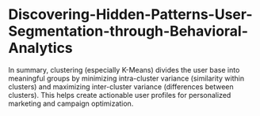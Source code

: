 # Discovering-Hidden-Patterns-User-Segmentation-through-Behavioral-Analytics
In summary, clustering (especially K-Means) divides the user base into meaningful groups by minimizing intra-cluster variance (similarity within clusters) and maximizing inter-cluster variance (differences between clusters). This helps create actionable user profiles for personalized marketing and campaign optimization.

